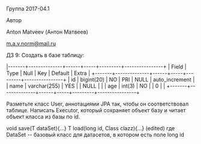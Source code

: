 Группа 2017-04.1

Автор

Anton Matveev (Антон Матвеев)

m.a.v.norm@mail.ru

ДЗ 9:
Создать в базе таблицу:

|-------+--------------+------+-----+---------+----------------+
| Field | Type         | Null | Key | Default | Extra          |
+-------+--------------+------+-----+---------+----------------+
| id    | bigint(20)   | NO   | PRI | NULL    | auto_increment |
| name  | varchar(255) | YES  |     | NULL    |                |
| age   | int(3)       | NO   |     | 0       |                |
+-------+--------------+------+-----+---------+----------------+

Разметьте класс User, аннотациями JPA так, чтобы он соответствовал таблице. 
Написать Executor, который сохраняет объект <T extends DataSet> базу и читает объект класса <T extends DataSet> из базы по id.

<T extends DataSet> void save(T dataSet){…}
<T extends DataSet> T load(long id, Class<T> clazz){...} (edited)
где DataSet -- базовый класс для датасетов, в котором есть поле long id